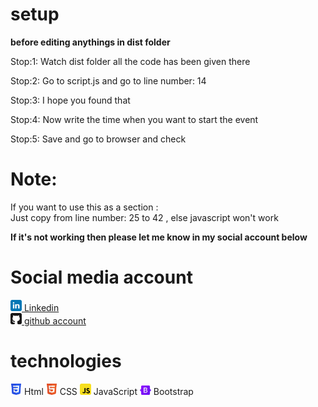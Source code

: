 # setup

<b>before editing anythings in dist folder</b>

<p>Stop:1: Watch dist folder all the code has been given there</p>
<p>Stop:2: Go to script.js and go to line number: 14</p>
<p>Stop:3: I hope you found that</p>
<p>Stop:4: Now write the time when you want to start the event </p>
<p>Stop:5: Save and go to browser and check </p>

# Note:
<p>If you want to use this as a section :</br>
    Just copy from line number: 25 to 42 , else javascript won't work
</p>

<b>If it's not working then please let me know in my social account below</b>

# Social media account
<a href="https://www.linkedin.com/in/nurul-komor-4403981bb/"><img style="width:18px" src="icons/linkedin.svg"> Linkedin</a> </br>
<a href="https://github.com/nurul-komor"><img style="width:18px" src="icons/github.svg"> github account</a> </br>


# technologies
<img style="width:18px" src="icons/css3.svg"> Html
<img style="width:18px" src="icons/html5.svg"> CSS
<img style="width:18px" src="icons/javascript.svg"> JavaScript
<img style="width:18px" src="icons/Bootstrap_logo.png"> Bootstrap
